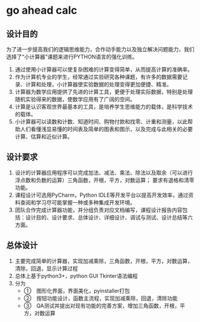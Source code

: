 # go ahead calc

## 设计目的
为了进一步提高我们的逻辑思维能力，合作动手能力以及独立解决问题能力，我们选择了“小计算器”课题来进行PYTHON语言的强化训练。

1. 通过使用小计算器可以使复杂困难的计算变得简单，从而提高计算的准确率。
2. 作为计算机专业的学生，经常通过实验研究各种课题，有许多的数据需要记录、计算和处理，小计算器使实验数据的处理变得更加便捷、精准。
3. 计算器为数学应用提供了先进的计算工具，更便于处理实际数据，特别是处理随机实验得来的数据，使数学应用有了广阔的空间。
4. 计算是认识客观世界最基本的工具，是培养学生思维能力的载体，是科学技术的载体。
5. 小计算器可以读数和计数、知道时间、购物付款和找零、计重和测量，以此帮助人们看懂浅显易懂的时间表及简单的图表和图示，以及完成与此相关的必要计算、估算和近似计算。

## 设计要求
1. 设计的计算器应用程序可以完成加法、减法、乘法、除法以及取余（可以进行浮点数和负数的运算）三角函数，开根，平方，对数运算； 要求有退格和清零功能。
2. 课程设计可选用PyCharm，Python IDLE等开发平台以提高开发效率，通过资料查阅和学习尽可能掌握一种或多种集成开发环境。
3. 团队合作完成计算器功能，并分组负责对应文档编写，课程设计报告内容包括：设计目的、设计要求、总体设计、详细设计、调试与测试、设计总结等六方面。


## 总体设计
1. 主要完成简单的计算器，实现加减乘除，三角函数，开根，平方，对数运算，清除，回退，显示计算过程
2. 总体上基于python3+，python GUI Tkinter语法编程
3. 分为
   - ①　图形化界面，界面美化，pyinstaller打包
   - ②　按钮功能设计，函数主流程，实现加减乘除，回退，清除功能
   - ③　QA测试并提出对现有功能的完善方案，增加三角函数，开根，平方，对数运算
